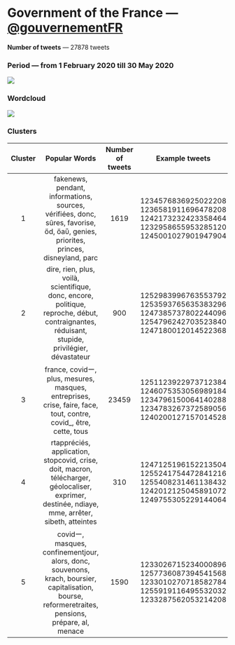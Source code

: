 # Government of the France — [@gouvernementFR](https://twitter.com/gouvernementFR)

**Number of tweets** — 27878 tweets



### Period — from 1 February 2020 till 30 May 2020



![](https://github.com/vitiugin/who/blob/master/appendix/time_series/gouvernementFR_timeseries.png?raw=true)



### Wordcloud

![](https://github.com/vitiugin/who/blob/master/appendix/wordclouds/gouvernementFR_cloud.png?raw=true)



### Clusters

| **Cluster** |                      **Popular Words**                       | **Number of tweets** | **Example tweets**                                          |
| :---------: | :----------------------------------------------------------: | :------------------: | ------------------------------------------------------------ |
|      1      | fakenews, pendant, informations, sources, vérifiées, donc, sûres, favorise, ὄd, ὄaὓ, genies, priorites, princes, disneyland, parc |        1619        | 1234576836925022208<br />1236581911696478208<br />1242173232423358464<br />1232958655953285120<br />1245001027901947904|
|      2      | dire, rien, plus, voilà, scientifique, donc, encore, politique, reproche, début, contraignantes, réduisant, stupide, privilégier, dévastateur |        900         | 1252983996763553792<br />1253593765635383296<br />1247385737802244096<br />1254796242703523840<br />1247180012014522368 |
|      3      | france, covidー, plus, mesures, masques, entreprises, crise, faire, face, tout, contre, covid_, être, cette, tous |        23459         | 1251123922973712384<br />1246075353056989184<br />1234796150064140288<br />1234783267372589056<br />1240200127157014528 |
|      4      | rtappréciés, application, stopcovid, crise, doit, macron, télécharger, géolocaliser, exprimer, destinée, ndiaye, mme, arrêter, sibeth, atteintes |         310          | 1247125196152213504<br />1255241754472841216<br />1255408231461138432<br />1242012125045891072<br />1249755305229144064 |
|      5      | covidー, masques, confinementjour, alors, donc, souvenons, krach, boursier, capitalisation, bourse, reformeretraites, pensions, prépare, al, menace |         1590          | 1233026715234000896<br />1257736087394541568<br />1233010270718582784<br />1255919116495532032<br />1233287562053214208 |

